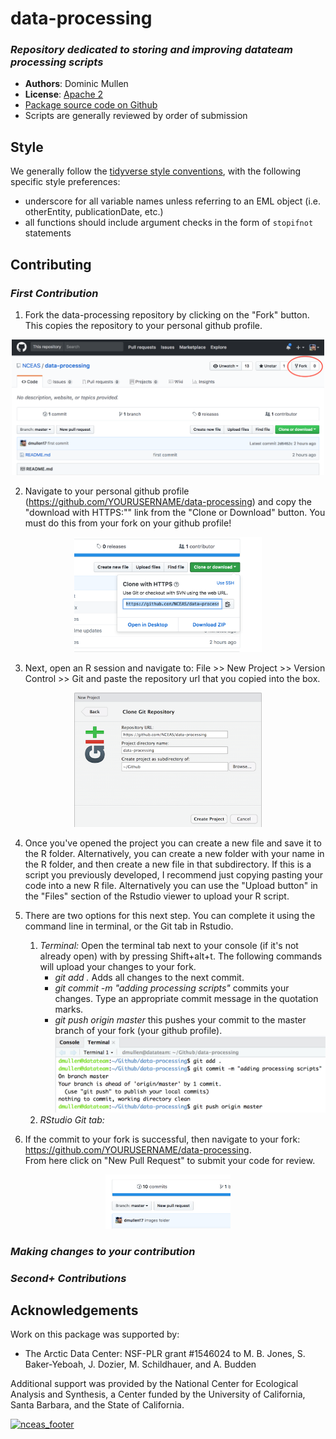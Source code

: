 # data-processing
### *Repository dedicated to storing and improving datateam processing scripts*

- **Authors**: Dominic Mullen
- **License**: [Apache 2](http://opensource.org/licenses/Apache-2.0)
- [Package source code on Github](https://github.com/NCEAS/data-processing)
- Scripts are generally reviewed by order of submission  

## Style
We generally follow the [tidyverse style conventions](http://style.tidyverse.org/), with the following specific style preferences: 

- underscore for all variable names unless referring to an EML object (i.e. otherEntity, publicationDate, etc.)
- all functions should include argument checks in the form of `stopifnot` statements

## Contributing
### *First Contribution*
  
1. Fork the data-processing repository by clicking on the "Fork" button.  This copies the repository 
to your personal github profile.
  
<p align="center">
<img src="images/fork.png" width="500px"/>
</p>
  
2. Navigate to your personal github profile (https://github.com/YOURUSERNAME/data-processing) and copy the "download with HTTPS:"" link from the "Clone or Download" button.  You must do this from your fork on your github profile!
  
<p align="center">
<img src="images/clone.png" width="300px"/>
</p>

3. Next, open an R session and navigate to: File >> New Project >> Version Control >> Git and paste the
repository url that you copied into the box.  

<p align="center">
<img src="images/git.png" width="300px"/>
</p>
    
4. Once you've opened the project you can create a new file and save it to the R folder.  Alternatively, you can
create a new folder with your name in the R folder, and then create a new file in that subdirectory.  If this is 
a script you previously developed, I recommend just copying pasting your code into a new R file. Alternatively you 
can use the "Upload button" in the "Files" section of the Rstudio viewer to upload your R script.  
  
5.  There are two options for this next step.  You can complete it using the command line in terminal, or the Git tab in Rstudio.  
    1. *Terminal:* Open the terminal tab next to your console (if it's not already open) with by pressing Shift+alt+t.  The following commands will upload your changes to your fork.  
        - *git add .*  Adds all changes to the next commit. 
        - *git commit -m "adding processing scripts"*  commits your changes.  Type an appropriate commit message in the quotation marks.
        - *git push origin master* this pushes your commit to the master branch of your fork (your github profile).<img src="images/terminal.png" width="500px" />
    2. *RStudio Git tab:*  
  
6. If the commit to your fork is successful, then navigate to your fork: https://github.com/YOURUSERNAME/data-processing.  
From here click on "New Pull Request" to submit your code for review.  

<p align="center">
<img src="images/pull.png" width="200px" />
</p>
  
### *Making changes to your contribution*

### *Second+ Contributions*


## Acknowledgements
Work on this package was supported by:

- The Arctic Data Center: NSF-PLR grant #1546024 to M. B. Jones, S. Baker-Yeboah, J. Dozier, M. Schildhauer, and A. Budden

Additional support was provided by the National Center for Ecological Analysis and Synthesis, a Center funded by the University of California, Santa Barbara, and the State of California.

[![nceas_footer](https://www.nceas.ucsb.edu/files/newLogo_0.png)](http://www.nceas.ucsb.edu)
